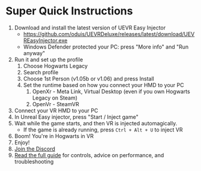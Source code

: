 # Super Quick Instructions

1. Download and install the latest version of UEVR Easy Injector
   * https://github.com/oduis/UEVRDeluxe/releases/latest/download/UEVREasyInjector.exe
   * Windows Defender protected your PC: press "More info" and "Run anyway"
1. Run it and set up the profile
   1. Choose Hogwarts Legacy
   1. Search profile
   1. Choose 1st Person (v1.05b or v1.06) and press Install
   1. Set the runtime based on how you connect your HMD to your PC
      1. OpenXr - Meta Link, Virtual Desktop (even if you own Hogwarts Legacy on Steam)
      1. OpenVr - SteamVR
1. Connect your VR HMD to your PC
1. In Unreal Easy injector, press "Start / Inject game"
1. Wait while the game starts, and then VR is injected automagically.
   * If the game is already running, press `Ctrl + Alt + U` to inject VR
1. Boom! You're in Hogwarts in VR
1. Enjoy!
1. [Join the Discord](https://discord.com/channels/747967102895390741/1073648949057048628)
1. [Read the full guide](README.md) for controls, advice on performance, and troubleshooting